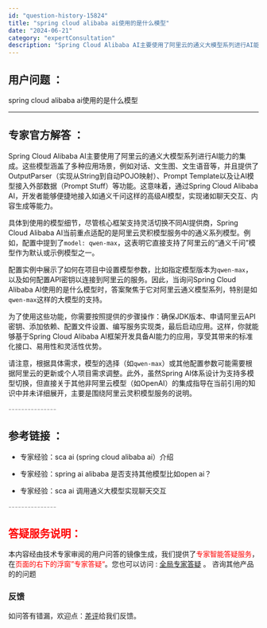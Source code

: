 ```yaml
---
id: "question-history-15824"
title: "spring cloud alibaba ai使用的是什么模型"
date: "2024-06-21"
category: "expertConsultation"
description: "Spring Cloud Alibaba AI主要使用了阿里云的通义大模型系列进行AI能力的集成。这些模型涵盖了多种应用场景，例如对话、文生图、文生语音等，并且提供了OutputParser（实现从String到自动POJO映射）、Prompt Template以及让AI模型接入外部数据（Promp"
---
```


## 用户问题 ： 
 spring cloud alibaba ai使用的是什么模型  

---------------
## 专家官方解答 ：

Spring Cloud Alibaba AI主要使用了阿里云的通义大模型系列进行AI能力的集成。这些模型涵盖了多种应用场景，例如对话、文生图、文生语音等，并且提供了OutputParser（实现从String到自动POJO映射）、Prompt Template以及让AI模型接入外部数据（Prompt Stuff）等功能。这意味着，通过Spring Cloud Alibaba AI，开发者能够便捷地接入如通义千问这样的高级AI模型，实现诸如聊天交互、内容生成等能力。

具体到使用的模型细节，尽管核心框架支持灵活切换不同AI提供商，Spring Cloud Alibaba AI当前重点适配的是阿里云灵积模型服务中的通义系列模型。例如，配置中提到了`model: qwen-max`，这表明它直接支持了阿里云的“通义千问”模型作为默认或示例模型之一。

配置实例中展示了如何在项目中设置模型参数，比如指定模型版本为`qwen-max`，以及如何配置API密钥以连接到阿里云的服务。因此，当询问Spring Cloud Alibaba AI使用的是什么模型时，答案聚焦于它对阿里云通义模型系列，特别是如`qwen-max`这样的大模型的支持。

为了使用这些功能，你需要按照提供的步骤操作：确保JDK版本、申请阿里云API密钥、添加依赖、配置文件设置、编写服务实现类，最后启动应用。这样，你就能够基于Spring Cloud Alibaba AI框架开发具备AI能力的应用，享受其带来的标准化接口、易用性和灵活性优势。

请注意，根据具体需求，模型的选择（如`qwen-max`）或其他配置参数可能需要根据阿里云的更新或个人项目需求调整。此外，虽然Spring AI体系设计为支持多模型切换，但直接关于其他非阿里云模型（如OpenAI）的集成指导在当前引用的知识中并未详细展开，主要是围绕阿里云灵积模型服务的说明。


<font color="#949494">---------------</font> 


## 参考链接 ：

* 专家经验：sca ai (spring cloud alibaba ai）介绍 
 
 * 专家经验：spring ai alibaba 是否支持其他模型比如open ai？ 
 
 * 专家经验：sca ai 调用通义大模型实现聊天交互 


 <font color="#949494">---------------</font> 
 


## <font color="#FF0000">答疑服务说明：</font> 

本内容经由技术专家审阅的用户问答的镜像生成，我们提供了<font color="#FF0000">专家智能答疑服务</font>，在<font color="#FF0000">页面的右下的浮窗”专家答疑“</font>。您也可以访问 : [全局专家答疑](https://answer.opensource.alibaba.com/docs/intro) 。 咨询其他产品的的问题

### 反馈
如问答有错漏，欢迎点：[差评](https://ai.nacos.io/user/feedbackByEnhancerGradePOJOID?enhancerGradePOJOId=15843)给我们反馈。
